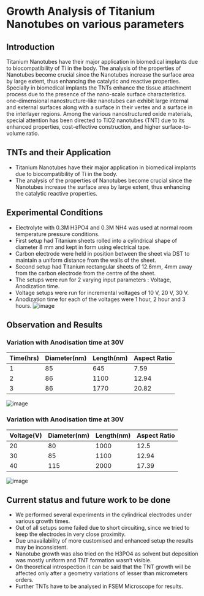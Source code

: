 # Growth Analysis of Titanium Nanotubes on various parameters

## Introduction
Titanium Nanotubes have their major application in biomedical implants due to biocompatibility of Ti in the body. The analysis of the properties of Nanotubes become crucial since the Nanotubes increase the surface area by large extent, thus enhancing the catalytic and  reactive properties. Specially in biomedical implants the TNTs enhance the tissue attachment process due to the presence of the nano-scale surface characteristics. one-dimensional nanostructure-like nanotubes can exhibit large internal and external surfaces along with a surface in their vertex and a surface in the interlayer regions. Among the various nanostructured oxide materials, special attention has been directed to TiO2 nanotubes (TNT) due to its enhanced properties, cost-effective construction, and higher surface-to-volume ratio.

## TNTs and their Application
* Titanium Nanotubes have their major application in biomedical implants due to biocompatibility of Ti in the body.
* The analysis of the properties of Nanotubes become crucial since the Nanotubes increase the surface area by large extent, thus enhancing the catalytic reactive properties.  

## Experimental Conditions
- Electrolyte with 0.3M H3PO4 and 0.3M NH4 was used at normal room temperature pressure conditions.
- First setup had Titanium sheets rolled into a cylindrical shape of diameter 8 mm and kept in form using electrical tape.
- Carbon electrode were held in position between the sheet via DST to maintain a uniform distance from the walls of the sheet.
- Second setup had Titanium rectangular sheets of 12.6mm, 4mm away from the carbon electrode from the centre of the sheet.
- The setups were run for 2 varying input parameters : Voltage, Anodization time.
- Voltage setups were run for incremental voltages of 10 V, 20 V, 30 V.
- Anodization time for each of the voltages were 1 hour, 2 hour and 3 hours.
![image](https://user-images.githubusercontent.com/42448031/124784019-27f42480-df63-11eb-8f69-75b28e8d6e16.png)

## Observation and Results

### Variation with Anodisation time at 30V
Time(hrs)  | Diameter(nm) | Length(nm)  | Aspect Ratio
------------- | ------------- | ------------- | -------------
1  | 85  | 645  | 7.59
2  | 86  | 1100  | 12.94
3  | 86  | 1770  | 20.82

![image](https://user-images.githubusercontent.com/42448031/124784218-5a058680-df63-11eb-9abf-69f71fcc4ac8.png)

### Variation with Anodisation time at 30V
Voltage(V)  | Diameter(nm) | Length(nm)  | Aspect Ratio
------------- | ------------- | ------------- | -------------
20  | 80  | 1000  | 12.5
30  | 85  | 1100  | 12.94
40  | 115  | 2000  | 17.39
![image](https://user-images.githubusercontent.com/42448031/124785472-81108800-df64-11eb-9ce5-adc98f6f4b42.png)

## Current status and future work to be done
- We performed several experiments in the cylindrical electrodes under various growth times. 
- Out of all setups some failed due to short circuiting, since we tried to keep the electrodes in very close proximity.
- Due unavailability of more customised and enhanced setup the results may be inconsistent.
- Nanotube growth was also tried on the H3PO4 as solvent but deposition was mostly uniform and TNT formation wasn’t visible.
- On theoretical introspection it can be said that the TNT growth will be affected only after a geometry variations of lesser than micrometers orders.
- Further TNTs have to be analysed in FSEM Microscope for results.
